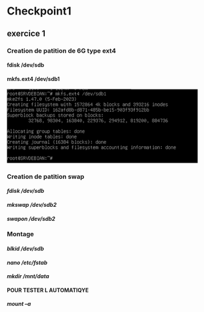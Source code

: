 # Checkpoint1
## exercice 1
### Creation de patition de 6G type ext4 ###
#### **fdisk /dev/sdb** #### 

####  **mkfs.ext4 /dev/sdb1** #### 
![La partition avec le type ext4](https://github.com/KAOUTARBAH/Checkpoint1/blob/main/partition%20disk%20ext4.png)
### Creation de patition swap ###
#### *fdisk /dev/sdb* ####
#### *mkswap /dev/sdb2* ####
#### *swapon /dev/sdb2* ####

### Montage ###
#### *blkid /dev/sdb* ####
#### *nano /etc/fstab* #### 
#### *mkdir /mnt/data* ####
#### POUR TESTER L AUTOMATIQYE ####
#### *mount –a* ####





